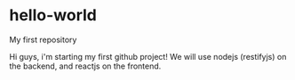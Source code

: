 # hello-world
My first repository

Hi guys, i'm starting my first github project!
We will use nodejs (restifyjs) on the backend, and reactjs on the frontend. 
